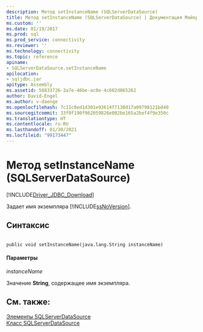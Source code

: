 ```yaml
---
description: Метод setInstanceName (SQLServerDataSource)
title: Метод setInstanceName (SQLServerDataSource) | Документация Майкрософт
ms.custom: ''
ms.date: 01/19/2017
ms.prod: sql
ms.prod_service: connectivity
ms.reviewer: ''
ms.technology: connectivity
ms.topic: reference
apiname:
- SQLServerDataSource.setInstanceName
apilocation:
- sqljdbc.jar
apitype: Assembly
ms.assetid: 58833726-3a7e-46be-ac0e-4c602d865262
author: David-Engel
ms.author: v-daenge
ms.openlocfilehash: 7c11c8ed1d301e93614f7138d17a09798121bd40
ms.sourcegitcommit: 33f0f190f962059826e002be165a2bef4f9e350c
ms.translationtype: HT
ms.contentlocale: ru-RU
ms.lasthandoff: 01/30/2021
ms.locfileid: "99173447"
---
```

# <a name="setinstancename-method-sqlserverdatasource"></a>Метод setInstanceName (SQLServerDataSource)
[!INCLUDE[Driver_JDBC_Download](../../../includes/driver_jdbc_download.md)]

  Задает имя экземпляра [!INCLUDE[ssNoVersion](../../../includes/ssnoversion-md.md)].  
  
## <a name="syntax"></a>Синтаксис  
  
```  
  
public void setInstanceName(java.lang.String instanceName)  
```  
  
#### <a name="parameters"></a>Параметры  
 *instanceName*  
  
 Значение **String**, содержащее имя экземпляра.  
  
## <a name="see-also"></a>См. также:  
 [Элементы SQLServerDataSource](../../../connect/jdbc/reference/sqlserverdatasource-members.md)   
 [Класс SQLServerDataSource](../../../connect/jdbc/reference/sqlserverdatasource-class.md)  
  
  
